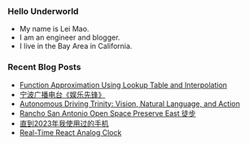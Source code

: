 ### Hello Underworld

- My name is Lei Mao.
- I am an engineer and blogger.
- I live in the Bay Area in California.


### Recent Blog Posts

<!-- BLOG-POST-LIST:START -->
- [Function Approximation Using Lookup Table and Interpolation](https://leimao.github.io/blog/Function-Approximation-Lookup-Table-Interpolation/)
- [宁波广播电台《娱乐先锋》](https://leimao.github.io/essay/%E5%AE%81%E6%B3%A2%E5%B9%BF%E6%92%AD%E7%94%B5%E5%8F%B0%E5%A8%B1%E4%B9%90%E5%85%88%E9%94%8B/)
- [Autonomous Driving Trinity: Vision, Natural Language, and Action](https://leimao.github.io/blog/Autonomous-Driving-Trinity/)
- [Rancho San Antonio Open Space Preserve East 徒步](https://leimao.github.io/life/Rancho-San-Antonio-Open-Space-Preserve-East/)
- [直到2023年我使用过的手机](https://leimao.github.io/essay/%E7%9B%B4%E5%88%B02023%E5%B9%B4%E6%88%91%E4%BD%BF%E7%94%A8%E8%BF%87%E7%9A%84%E6%89%8B%E6%9C%BA/)
- [Real-Time React Analog Clock](https://leimao.github.io/blog/Real-Time-React-Analog-Clock/)
<!-- BLOG-POST-LIST:END -->
